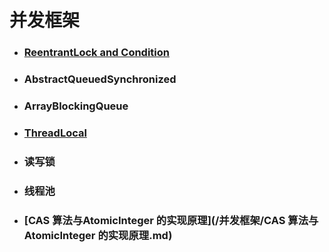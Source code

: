 # 并发框架

* ### [ReentrantLock and Condition](/并发框架/ReentrantLock.md)
* ### AbstractQueuedSynchronized
* ### ArrayBlockingQueue
* ### [ThreadLocal](/并发框架/ThreadLocal.md)
* ### 读写锁
* ### 线程池
* ### [**CAS 算法与**AtomicInteger 的实现原理](/并发框架/CAS 算法与AtomicInteger 的实现原理.md)



